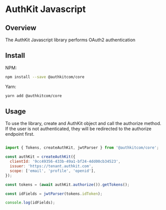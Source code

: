 # AuthKit Javascript

## Overview

The AuthKit Javascript library performs OAuth2 authentication 

## Install

NPM:

``` bash
npm install --save @authkitcom/core
```

Yarn:

``` bash
yarn add @authkitcom/core
```

## Usage

To use the library, create and AuthKit object and call the authorize method.  If
the user is not authenticated, they will be redirected to the authorize endpoint
first.

``` javascript

import { Tokens, createAuthKit, jwtParser } from '@authkitcom/core';

const authKit = createAuthKit({
  clientId: '9cc49356-433b-49a1-bf24-4dd00cb34523', 
  issuer: 'https://tenant.authkit.com',
  scope: ['email', 'profile', 'openid'],
});

const tokens = (await authKit.authorize()).getTokens();

const idFields = jwtParser(tokens.idToken);

console.log(idFields);

```

